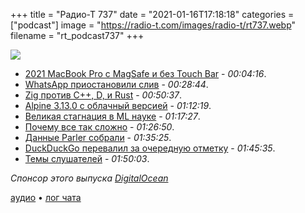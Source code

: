 +++
title = "Радио-Т 737"
date = "2021-01-16T17:18:18"
categories = ["podcast"]
image = "https://radio-t.com/images/radio-t/rt737.webp"
filename = "rt_podcast737"
+++

![](https://radio-t.com/images/radio-t/rt737.webp)

- [2021 MacBook Pro с MagSafe и без Touch Bar](https://9to5mac.com/2021/01/14/kuo-details-2021-macbook-pro-new-design-with-squared-off-sides-magsafe-connector-and-io-return-touch-bar-removed/) - *00:04:16*.
- [WhatsApp приостановили слив](https://www.dw.com/en/whatsapp-delays-privacy-changes-following-backlash/a-56243714) - *00:28:44*.
- [Zig против C++, D, и Rust](https://ziglang.org/learn/why_zig_rust_d_cpp/) - *00:50:37*.
- [Alpine 3.13.0 с облачный версией](https://alpinelinux.org/posts/Alpine-3.13.0-released.html) - *01:12:19*.
- [Великая стагнация в ML науке](https://marksaroufim.substack.com/p/machine-learning-the-great-stagnation) - *01:17:27*.
- [Почему все так сложно](https://tomcritchlow.com/2021/01/14/new-browsers/) - *01:26:50*.
- [Данные Parler собрали](https://www.reddit.com/r/ParlerWatch/comments/kuqvs3/all_parler_user_data_is_being_downloaded_as_we/) - *01:35:25*.
- [DuckDuckGo перевалил за очередную отметку](https://duckduckgo.com/traffic) - *01:45:35*.
- [Темы слушателей](https://radio-t.com/p/2021/01/12/prep-737/) - *01:50:03*.

*Спонсор этого выпуска [DigitalOcean](https://do.co/radiot)*


[аудио](https://cdn.radio-t.com/rt_podcast737.mp3) • [лог чата](https://chat.radio-t.com/logs/radio-t-737.html)
<audio src="https://cdn.radio-t.com/rt_podcast737.mp3" preload="none"></audio>
